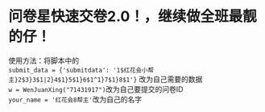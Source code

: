 # 问卷星快速交卷2.0！，继续做全班最靓的仔！

使用方法：将脚本中的  
`submit_data = {'submitdata': '1$红花会小帮主}2$3}3$1|2}4$1}5$1}6$1^1}7$1}8$1'}` 改为自己需要的数据  
`w = WenJuanXing("71431917")`改为自己要提交的问卷ID  
`your_name = '红花会8帮主'`改为自己的名字